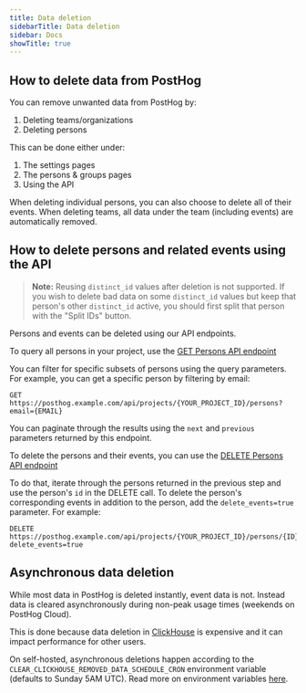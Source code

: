 ```yaml
---
title: Data deletion
sidebarTitle: Data deletion
sidebar: Docs
showTitle: true
---
```


## How to delete data from PostHog

You can remove unwanted data from PostHog by:

1. Deleting teams/organizations
2. Deleting persons

This can be done either under:

1. The settings pages
2. The persons & groups pages
3. Using the API

When deleting individual persons, you can also choose to delete all of their events. When deleting teams, all data under the team (including events) are automatically removed.

## How to delete persons and related events using the API

> **Note:** Reusing `distinct_id` values after deletion is not supported. If you wish to delete bad data on some `distinct_id` values but keep that person's other `distinct_id` active, you should first split that person with the "Split IDs" button.

Persons and events can be deleted using our API endpoints. 

To query all persons in your project, use the [GET Persons API endpoint](/docs/api/persons#get-api-projects-project_id-persons)

You can filter for specific subsets of persons using the query parameters. For example, you can get a specific person by filtering by email:

```
GET https://posthog.example.com/api/projects/{YOUR_PROJECT_ID}/persons?email={EMAIL}
```

You can paginate through the results using the `next` and `previous` parameters returned by this endpoint.

To delete the persons and their events, you can use the [DELETE Persons API endpoint](/docs/api/persons#delete-api-projects-project_id-persons-id)

To do that, iterate through the persons returned in the previous step and use the person's `id` in the DELETE call. To delete the person's corresponding events in addition to the person, add the `delete_events=true` parameter. For example:

```
DELETE https://posthog.example.com/api/projects/{YOUR_PROJECT_ID}/persons/{ID}?delete_events=true
```

## Asynchronous data deletion

While most data in PostHog is deleted instantly, event data is not. Instead data is cleared asynchronously during non-peak usage times (weekends on PostHog Cloud).

This is done because data deletion in [ClickHouse](/docs/how-posthog-works/clickhouse) is expensive and it can impact performance for other users.

On self-hosted, asynchronous deletions happen according to the `CLEAR_CLICKHOUSE_REMOVED_DATA_SCHEDULE_CRON` environment variable (defaults to Sunday 5AM UTC). Read more on environment variables [here](/docs/self-host/configure/environment-variables).
